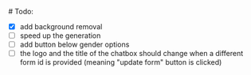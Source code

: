 # Todo:

- [x] add background removal
- [ ] speed up the generation
- [ ] add button below gender options
- [ ] the logo and the title of the chatbox should change when a different form id is provided (meaning "update form" button is clicked)